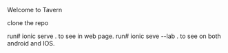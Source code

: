 Welcome to Tavern

clone the repo

run# ionic serve . to see in web page.
run# ionic seve --lab . to see on both android and IOS.